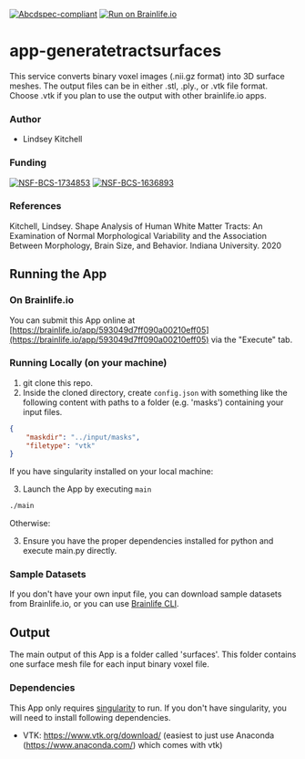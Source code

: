 [![Abcdspec-compliant](https://img.shields.io/badge/ABCD_Spec-v1.1-green.svg)](https://github.com/brain-life/abcd-spec)
[![Run on Brainlife.io](https://img.shields.io/badge/Brainlife-bl.app.108-blue.svg)](https://doi.org/10.25663/brainlife.app.108)

# app-generatetractsurfaces

This service converts binary voxel images (.nii.gz format) into 3D surface meshes. The output files can be in either .stl, .ply., or .vtk file format. Choose .vtk if you plan to use the output with other brainlife.io apps.  

### Author
- Lindsey Kitchell 

### Funding 
[![NSF-BCS-1734853](https://img.shields.io/badge/NSF_BCS-1734853-blue.svg)](https://nsf.gov/awardsearch/showAward?AWD_ID=1734853)
[![NSF-BCS-1636893](https://img.shields.io/badge/NSF_BCS-1636893-blue.svg)](https://nsf.gov/awardsearch/showAward?AWD_ID=1636893)

### References 
Kitchell, Lindsey. Shape Analysis of Human White Matter Tracts: An Examination of Normal Morphological Variability and the Association Between Morphology, Brain Size, and Behavior. Indiana University. 2020

## Running the App 

### On Brainlife.io

You can submit this App online at [https://brainlife.io/app/593049d7ff090a00210eff05](https://brainlife.io/app/593049d7ff090a00210eff05) via the "Execute" tab.

### Running Locally (on your machine)

1. git clone this repo.
2. Inside the cloned directory, create `config.json` with something like the following content with paths to a folder (e.g. 'masks') containing your input files.

```json
{
    "maskdir": "../input/masks",
    "filetype": "vtk"
}
```
If you have singularity installed on your local machine:

3. Launch the App by executing `main`

```bash
./main
```

Otherwise:

3. Ensure you have the proper dependencies installed for python and execute main.py directly. 

### Sample Datasets

If you don't have your own input file, you can download sample datasets from Brainlife.io, or you can use [Brainlife CLI](https://github.com/brain-life/cli).

## Output

The main output of this App is a folder called 'surfaces'. This folder contains one surface mesh file for each input binary voxel file. 


### Dependencies

This App only requires [singularity](https://www.sylabs.io/singularity/) to run. If you don't have singularity, you will need to install following dependencies.  

  - VTK: https://www.vtk.org/download/
  (easiest to just use Anaconda (https://www.anaconda.com/) which comes with vtk)
